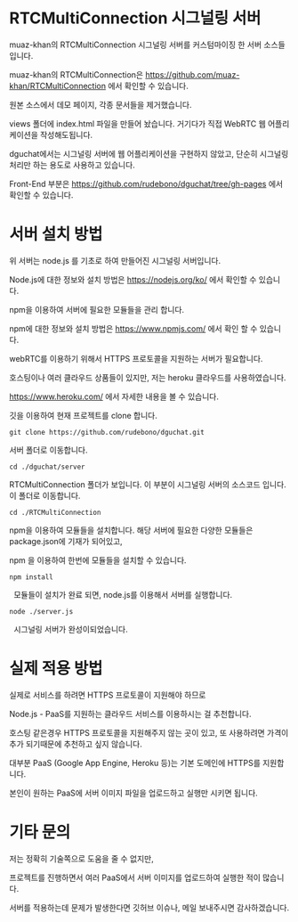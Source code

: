 # RTCMultiConnection 시그널링 서버
muaz-khan의 RTCMultiConnection 시그널링 서버를 커스텀마이징 한 서버 소스들입니다.  

muaz-khan의 RTCMultiConnection은 https://github.com/muaz-khan/RTCMultiConnection 에서 확인할 수 있습니다.  

원본 소스에서 데모 페이지, 각종 문서들을 제거했습니다.  

views 폴더에 index.html 파일을 만들어 놨습니다. 거기다가 직접 WebRTC 웹 어플리케이션을 작성해도됩니다.  

dguchat에서는 시그널링 서버에 웹 어플리케이션을 구현하지 않았고, 단순히 시그널링 처리만 하는 용도로 사용하고 있습니다.  

Front-End 부분은 https://github.com/rudebono/dguchat/tree/gh-pages 에서 확인할 수 있습니다.  

# 서버 설치 방법  
위 서버는 node.js 를 기초로 하여 만들어진 시그널링 서버입니다.  

Node.js에 대한 정보와 설치 방법은 https://nodejs.org/ko/ 에서 확인할 수 있습니다.  

npm을 이용하여 서버에 필요한 모듈들을 관리 합니다.  

npm에 대한 정보와 설치 방법은 https://www.npmjs.com/ 에서 확인 할 수 있습니다.  

webRTC를 이용하기 위해서 HTTPS 프로토콜을 지원하는 서버가 필요합니다.  

호스팅이나 여러 클라우드 상품들이 있지만, 저는 heroku 클라우드를 사용하였습니다.  

https://www.heroku.com/ 에서 자세한 내용을 볼 수 있습니다.  

깃을 이용하여 현재 프로젝트를 clone 합니다.  

	git clone https://github.com/rudebono/dguchat.git
  
서버 폴더로 이동합니다.  

	cd ./dguchat/server
  
RTCMultiConnection 폴더가 보입니다. 이 부분이 시그널링 서버의 소스코드 입니다. 이 폴더로 이동합니다.  

	cd ./RTCMultiConnection
  
npm을 이용하여 모듈들을 설치합니다. 해당 서버에 필요한 다양한 모듈들은 package.json에 기재가 되어있고,  

npm 을 이용하여 한번에 모듈들을 설치할 수 있습니다.  

	npm install
  
모듈들이 설치가 완료 되면, node.js를 이용해서 서버를 실행합니다.  

  	node ./server.js
  
시그널링 서버가 완성이되었습니다.  

# 실제 적용 방법

실제로 서비스를 하려면 HTTPS 프로토콜이 지원해야 하므로  

Node.js - PaaS를 지원하는 클라우드 서비스를 이용하시는 걸 추천합니다.  

호스팅 같은경우 HTTPS 프로토콜을 지원해주지 않는 곳이 있고, 또 사용하려면 가격이 추가 되기때문에 추천하고 싶지 않습니다.  

대부분 PaaS (Google App Engine, Heroku 등)는 기본 도메인에 HTTPS를 지원합니다.  

본인이 원하는 PaaS에 서버 이미지 파일을 업로드하고 실행만 시키면 됩니다.  

# 기타 문의
저는 정확히 기술쪽으로 도움을 줄 수 없지만,  

프로젝트를 진행하면서 여러 PaaS에서 서버 이미지를 업로드하여 실행한 적이 많습니다.  

서버를 적용하는데 문제가 발생한다면 깃허브 이슈나, 메일 보내주시면 감사하겠습니다.
